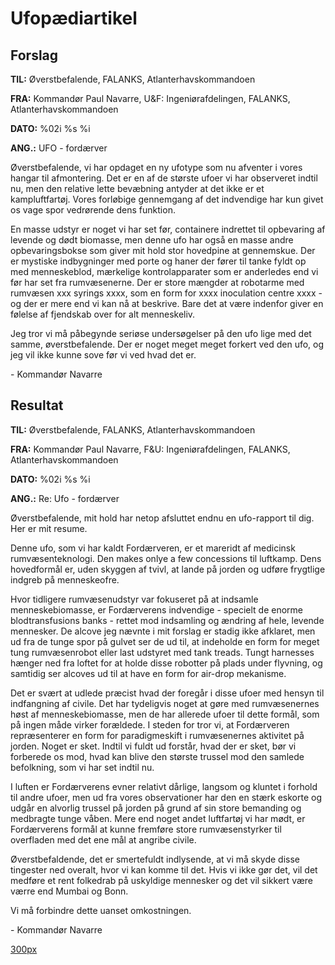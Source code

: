 # Ufopædiartikel

## Forslag

**TIL:** Øverstbefalende, FALANKS, Atlanterhavskommandoen

**FRA:** Kommandør Paul Navarre, U&F: Ingeniørafdelingen, FALANKS,
Atlanterhavskommandoen

**DATO:** %02i %s %i

**ANG.:** UFO - fordærver

Øverstbefalende, vi har opdaget en ny ufotype som nu afventer i vores
hangar til afmontering. Det er en af de største ufoer vi har observeret
indtil nu, men den relative lette bevæbning antyder at det ikke er et
kampluftfartøj. Vores forløbige gennemgang af det indvendige har kun
givet os vage spor vedrørende dens funktion.

En masse udstyr er noget vi har set før, containere indrettet til
opbevaring af levende og dødt biomasse, men denne ufo har også en masse
andre opbevaringsbokse som giver mit hold stor hovedpine at gennemskue.
Der er mystiske indbygninger med porte og haner der fører til tanke
fyldt op med menneskeblod, mærkelige kontrolapparater som er anderledes
end vi før har set fra rumvæsenerne. Der er store mængder at robotarme
med rumvæsen xxx syrings xxxx, som en form for xxxx inoculation centre
xxxx - og der er mere end vi kan nå at beskrive. Bare det at være
indenfor giver en følelse af fjendskab over for alt menneskeliv.

Jeg tror vi må påbegynde seriøse undersøgelser på den ufo lige med det
samme, øverstbefalende. Der er noget meget meget forkert ved den ufo, og
jeg vil ikke kunne sove før vi ved hvad det er.

\- Kommandør Navarre

## Resultat

**TIL:** Øverstbefalende, FALANKS, Atlanterhavskommandoen

**FRA:** Kommandør Paul Navarre, F&U: Ingeniørafdelingen, FALANKS,
Atlanterhavskommandoen

**DATO:** %02i %s %i

**ANG.:** Re: Ufo - fordærver

Øverstbefalende, mit hold har netop afsluttet endnu en ufo-rapport til
dig. Her er mit resume.

Denne ufo, som vi har kaldt Fordærveren, er et mareridt af medicinsk
rumvæsenteknologi. Den makes onlye a few concessions til luftkamp. Dens
hovedformål er, uden skyggen af tvivl, at lande på jorden og udføre
frygtlige indgreb på menneskeofre.

Hvor tidligere rumvæsenudstyr var fokuseret på at indsamle
menneskebiomasse, er Fordærverens indvendige - specielt de enorme
blodtransfusions banks - rettet mod indsamling og ændring af hele,
levende mennesker. De alcove jeg nævnte i mit forslag er stadig ikke
afklaret, men ud fra de tunge spor på gulvet ser de ud til, at indeholde
en form for meget tung rumvæsenrobot eller last udstyret med tank
treads. Tungt harnesses hænger ned fra loftet for at holde disse
robotter på plads under flyvning, og samtidig ser alcoves ud til at have
en form for air-drop mekanisme.

Det er svært at udlede præcist hvad der foregår i disse ufoer med hensyn
til indfangning af civile. Det har tydeligvis noget at gøre med
rumvæsenernes høst af menneskebiomasse, men de har allerede ufoer til
dette formål, som på ingen måde virker forældede. I steden for tror vi,
at Fordærveren repræsenterer en form for paradigmeskift i rumvæsenernes
aktivitet på jorden. Noget er sket. Indtil vi fuldt ud forstår, hvad der
er sket, bør vi forberede os mod, hvad kan blive den største trussel mod
den samlede befolkning, som vi har set indtil nu.

I luften er Fordærverens evner relativt dårlige, langsom og kluntet i
forhold til andre ufoer, men ud fra vores observationer har den en stærk
eskorte og udgår en alvorlig trussel på jorden på grund af sin store
bemanding og medbragte tunge våben. Mere end noget andet luftfartøj vi
har mødt, er Fordærverens formål at kunne fremføre store rumvæsenstyrker
til overfladen med det ene mål at angribe civile.

Øverstbefaldende, det er smertefuldt indlysende, at vi må skyde disse
tingester ned overalt, hvor vi kan komme til det. Hvis vi ikke gør det,
vil det medføre et rent folkedrab på uskyldige mennesker og det vil
sikkert være værre end Mumbai og Bonn.

Vi må forbindre dette uanset omkostningen.

\- Kommandør Navarre

[300px](image:Ufo_corrupter.jpg "wikilink")